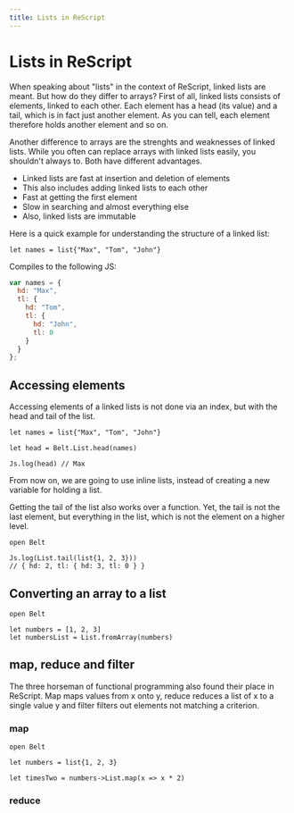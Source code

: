 ```yaml
---
title: Lists in ReScript 
--- 
```


# Lists in ReScript

When speaking about "lists" in the context of ReScript, linked lists are meant.
But how do they differ to arrays? First of all, linked lists consists of elements, linked to each other. 
Each element has a head (its value) and a tail, which is in fact just another element. As you can tell, each element
therefore holds another element and so on. 

Another difference to arrays are the strenghts and weaknesses of linked lists. While you often can replace arrays with linked lists easily, 
you shouldn't always to. Both have different advantages. 

- Linked lists are fast at insertion and deletion of elements 
- This also includes adding linked lists to each other 
- Fast at getting the first element 
- Slow in searching and almost everything else 
- Also, linked lists are immutable 

Here is a quick example for understanding the structure of a linked list: 

```rescript
let names = list{"Max", "Tom", "John"}
```

Compiles to the following JS: 

```javascript
var names = {
  hd: "Max",
  tl: {
    hd: "Tom",
    tl: {
      hd: "John",
      tl: 0
    }
  }
};
```

## Accessing elements 

Accessing elements of a linked lists is not done via an index, but with the head and tail of the list. 


```rescript
let names = list{"Max", "Tom", "John"}

let head = Belt.List.head(names)

Js.log(head) // Max
```

From now on, we are going to use inline lists, instead of 
creating a new variable for holding a list. 

Getting the tail of the list also works over a function. Yet, the tail is not the last element, but 
everything in the list, which is not the element on a higher level. 

```rescript
open Belt

Js.log(List.tail(list{1, 2, 3}))
// { hd: 2, tl: { hd: 3, tl: 0 } }
```

## Converting an array to a list 

```rescript
open Belt 

let numbers = [1, 2, 3]
let numbersList = List.fromArray(numbers)
```

## map, reduce and filter 

The three horseman of functional programming also found their place in ReScript. 
Map maps values from x onto y, reduce reduces a list of x to a single value y and filter 
filters out elements not matching a criterion. 

### map 

```rescript
open Belt

let numbers = list{1, 2, 3}

let timesTwo = numbers->List.map(x => x * 2)
```

### reduce 

